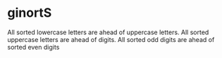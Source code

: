 # ginortS


All sorted lowercase letters are ahead of uppercase letters.
All sorted uppercase letters are ahead of digits.
All sorted odd digits are ahead of sorted even digits
